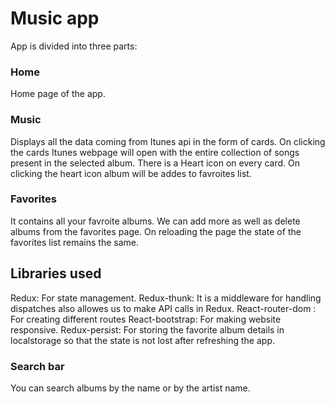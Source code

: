 # Music app

App is divided into three parts:

### Home
Home page of the app.

### Music
Displays all the data coming from Itunes api in the form of cards. On clicking the cards Itunes webpage will open with the entire collection of songs present in the selected album. There is a Heart icon on every card. On clicking the heart icon album will be addes to favroites list. 

### Favorites
It contains all your favroite albums. We can add more as well as delete albums from the favorites page. On reloading the page the state of the favorites list remains the same.

## Libraries used
Redux: For state management.
Redux-thunk: It is a middleware for handling dispatches also allowes us to make API calls in Redux.
React-router-dom : For creating different routes
React-bootstrap: For making website responsive.
Redux-persist: For storing the favorite album details in localstorage so that the state is not lost after refreshing the app.

### Search bar
You can search albums by the name or by the artist name.


